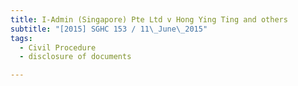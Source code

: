 ```yaml
---
title: I-Admin (Singapore) Pte Ltd v Hong Ying Ting and others 
subtitle: "[2015] SGHC 153 / 11\_June\_2015"
tags:
  - Civil Procedure
  - disclosure of documents

---
```


